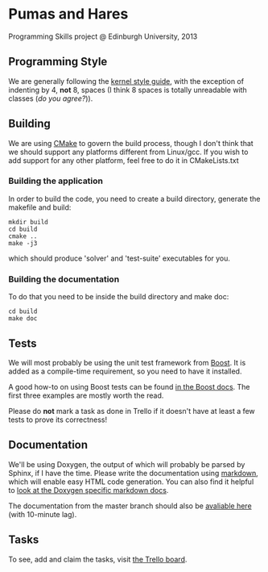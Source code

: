 Pumas and Hares
=====

Programming Skills project @ Edinburgh University, 2013

## Programming Style


We are generally following the [kernel style guide](https://www.kernel.org/doc/Documentation/CodingStyle), with the exception of indenting by 4, **not** 8, spaces (I think 8 spaces is totally unreadable with classes (*do you agree?*)).

## Building

We are using [CMake](http://www.cmake.org/) to govern the build process, though I don't think that we should support any platforms different from Linux/gcc. If you wish to add support for any other platform, feel free to do it in CMakeLists.txt

### Building the application

In order to build the code, you need to create a build directory, generate the makefile and build:

    mkdir build
    cd build
    cmake ..
    make -j3

which should produce 'solver' and 'test-suite' executables for you.

### Building the documentation

To do that you need to be inside the build directory and make doc:

    cd build
    make doc


## Tests

We will most probably be using the unit test framework from [Boost](http://www.boost.org/). It is added as a compile-time requirement, so you need to have it installed.

A good how-to on using Boost tests can be found [in the Boost docs](http://www.boost.org/doc/libs/1_54_0/libs/test/doc/html/index.html). The first three examples are mostly worth the read.

Please do **not** mark a task as done in Trello if it doesn't have at least a few tests to prove its correctness!

## Documentation

We'll be using Doxygen, the output of which will probably be parsed by Sphinx, if I have the time. Please write the documentation using [markdown](http://daringfireball.net/projects/markdown/syntax), which will enable easy HTML code generation. You can also find it helpful to [look at the Doxygen specific markdown docs](http://www.stack.nl/~dimitri/doxygen/manual/markdown.html).

The documentation from the master branch should also be [avaliable here](http://pumas.bazzle.me/index.html) (with 10-minute lag).

## Tasks

To see, add and claim the tasks, visit [the Trello board](https://trello.com/b/KRhBGiUB/pumas).
